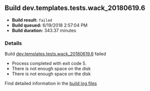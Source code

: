 ## Build dev.templates.tests.wack_20180619.6
- **Build result:** `failed`
- **Build queued:** 6/19/2018 2:57:04 PM
- **Build duration:** 343.37 minutes
### Details
Build [dev.templates.tests.wack_20180619.6](https://winappstudio.visualstudio.com/web/build.aspx?pcguid=a4ef43be-68ce-4195-a619-079b4d9834c2&builduri=vstfs%3a%2f%2f%2fBuild%2fBuild%2f25898) failed

+ Process completed with exit code 5.
+ There is not enough space on the disk
+ There is not enough space on the disk

Find detailed information in the [build log files](https://uwpctdiags.blob.core.windows.net/buildlogs/dev.templates.tests.wack_20180619.6_logs.zip)
